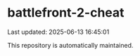 # battlefront-2-cheat

Last updated: 2025-06-13 16:45:01

This repository is automatically maintained.
